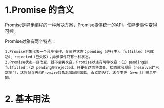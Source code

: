 # 1.Promise 的含义 #
Promise是异步编程的一种解决方案，Promise提供统一的API，使异步事件变得可控。

Promise对象有两个特点：

	1.Promise对象代表一个异步操作，有三种状态：pending（进行中）、fulfilled（已成功）、rejected（已失败）；异步操作只有一种状态。
	2.Promise状态一旦改变，就不会再改变。Promise状态有两种改变：（1）pending到fulfilled；（2）pending到rejected。只要有这两种改变，状态就会凝固（resolved“已定型”），这时候你再向Promise对象添加回调函数，会立即执行，这与事件（event）完全不同。
# 2. 基本用法 #

